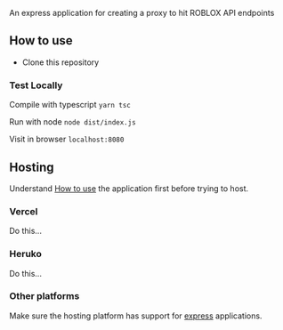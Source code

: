 An express application for creating a proxy to hit ROBLOX API endpoints

## How to use

- Clone this repository

### Test Locally

Compile with typescript `yarn tsc`

Run with node `node dist/index.js`

Visit in browser `localhost:8080`

## Hosting

Understand [How to use](#how-to-use) the application first before trying to host.

### Vercel

Do this...

### Heruko

Do this...

### Other platforms

Make sure the hosting platform has support for [express](#) applications.
